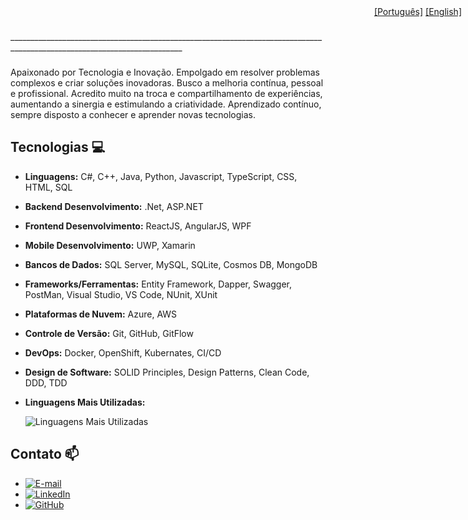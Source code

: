 <div style="position: relative;">
  <div style="position: fixed; top: 10px; right: 10px;">
    <a href="# ">[Português]</a>   <a href="README.md">[English]</a>
  </div>
</div>
_________________________________________________________________________________________________________________________

### 
Apaixonado por Tecnologia e Inovação. Empolgado em resolver problemas complexos e criar soluções inovadoras.
Busco a melhoria contínua, pessoal e profissional. Acredito muito na troca e compartilhamento de experiências, aumentando a sinergia e estimulando a criatividade.
Aprendizado contínuo, sempre disposto a conhecer e aprender novas tecnologias.

## Tecnologias 💻
- **Linguagens:** C#, C++, Java, Python, Javascript, TypeScript, CSS, HTML, SQL
- **Backend Desenvolvimento:** .Net, ASP.NET
- **Frontend Desenvolvimento:** ReactJS, AngularJS, WPF
- **Mobile Desenvolvimento:** UWP, Xamarin
- **Bancos de Dados:** SQL Server, MySQL, SQLite, Cosmos DB, MongoDB
- **Frameworks/Ferramentas:**  Entity Framework, Dapper, Swagger, PostMan, Visual Studio, VS Code, NUnit, XUnit
- **Plataformas de Nuvem:** Azure, AWS
- **Controle de Versão:** Git, GitHub, GitFlow
- **DevOps:** Docker, OpenShift, Kubernates, CI/CD
- **Design de Software:** SOLID Principles, Design Patterns, Clean Code, DDD, TDD
- **Linguagens Mais Utilizadas:** 
    
    ![Linguagens Mais Utilizadas](https://github-readme-stats-git-masterrstaa-rickstaa.vercel.app/api/top-langs/?username=G10van1&layout=compact&bg_color=000&border_color=30A3DC&title_color=E94D5F&text_color=FFF&hide_title=true)

## Contato 📫
- [![E-mail](https://img.shields.io/badge/-Email-000?style=for-the-badge&logo=microsoft-outlook&logoColor=007BFF)](mailto:gionardi@hotmail.com) 
- [![LinkedIn](https://img.shields.io/badge/LinkedIn-0077B5?style=for-the-badge&logo=linkedin&logoColor=white)](https://www.linkedin.com/in/giovani-nardi/)
- [![GitHub](https://img.shields.io/badge/GitHub-100000?style=for-the-badge&logo=github&logoColor=white)](https://github.com/G10van1)

